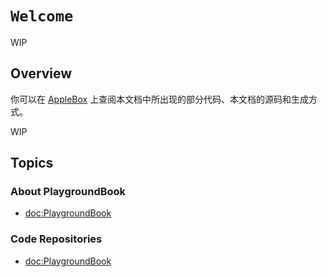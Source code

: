 # ``Welcome``

WIP

## Overview

你可以在 [AppleBox](https://github.com/LeonardoLu/AppleBox) 上查阅本文档中所出现的部分代码、本文档的源码和生成方式。

WIP

## Topics

### About PlaygroundBook

- <doc:PlaygroundBook>

### Code Repositories

- <doc:PlaygroundBook>
